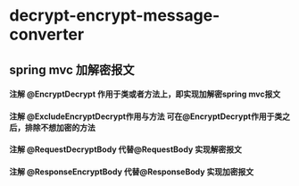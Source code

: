 # decrypt-encrypt-message-converter
## spring mvc 加解密报文
#### 注解 @EncryptDecrypt 作用于类或者方法上，即实现加解密spring mvc报文
#### 注解 @ExcludeEncryptDecrypt作用与方法 可在@EncryptDecrypt作用于类之后，排除不想加密的方法
#### 注解 @RequestDecryptBody 代替@RequestBody 实现解密报文
#### 注解 @ResponseEncryptBody 代替@ResponseBody 实现加密报文
